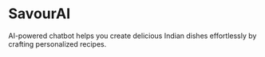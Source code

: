 # SavourAI
AI-powered chatbot helps you create delicious Indian dishes effortlessly by crafting personalized recipes.
